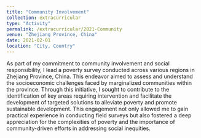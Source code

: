 ```yaml
---
title: "Community Involvement"
collection: extracurricular
type: "Activity"
permalink: /extracurricular/2021-Community
venue: "Zhejiang Province, China"
date: 2021-02-01
location: "City, Country"
---
```


As part of my commitment to community involvement and social responsibility, I lead a poverty survey conducted across various regions in Zhejiang Province, China. This endeavor aimed to assess and understand the socioeconomic challenges faced by marginalized communities within the province. Through this initiative, I sought to contribute to the identification of key areas requiring intervention and facilitate the development of targeted solutions to alleviate poverty and promote sustainable development. This engagement not only allowed me to gain practical experience in conducting field surveys but also fostered a deep appreciation for the complexities of poverty and the importance of community-driven efforts in addressing social inequities.


